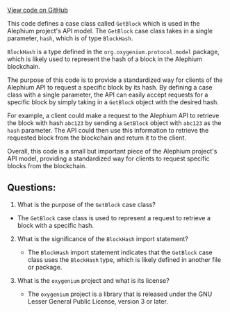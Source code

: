 [View code on GitHub](https://github.com/oxygenium/oxygenium/api/src/main/scala/org/oxygenium/api/model/GetBlock.scala)

This code defines a case class called `GetBlock` which is used in the Alephium project's API model. The `GetBlock` case class takes in a single parameter, `hash`, which is of type `BlockHash`. 

`BlockHash` is a type defined in the `org.oxygenium.protocol.model` package, which is likely used to represent the hash of a block in the Alephium blockchain. 

The purpose of this code is to provide a standardized way for clients of the Alephium API to request a specific block by its hash. By defining a case class with a single parameter, the API can easily accept requests for a specific block by simply taking in a `GetBlock` object with the desired hash. 

For example, a client could make a request to the Alephium API to retrieve the block with hash `abc123` by sending a `GetBlock` object with `abc123` as the `hash` parameter. The API could then use this information to retrieve the requested block from the blockchain and return it to the client. 

Overall, this code is a small but important piece of the Alephium project's API model, providing a standardized way for clients to request specific blocks from the blockchain.
## Questions: 
 1. What is the purpose of the `GetBlock` case class?
   - The `GetBlock` case class is used to represent a request to retrieve a block with a specific hash.

2. What is the significance of the `BlockHash` import statement?
   - The `BlockHash` import statement indicates that the `GetBlock` case class uses the `BlockHash` type, which is likely defined in another file or package.

3. What is the `oxygenium` project and what is its license?
   - The `oxygenium` project is a library that is released under the GNU Lesser General Public License, version 3 or later.